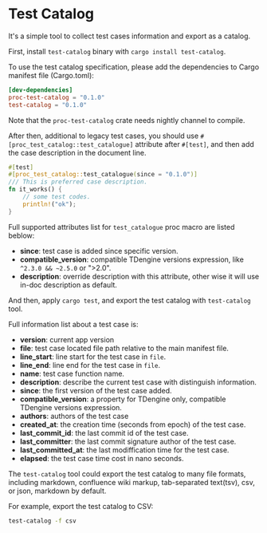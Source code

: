# Test Catalog

It's a simple tool to collect test cases information and export as a catalog.

First, install `test-catalog` binary with `cargo install test-catalog`.

To use the test catalog specification, please add the dependencies to Cargo manifest file (Cargo.toml):

```toml
[dev-dependencies]
proc-test-catalog = "0.1.0"
test-catalog = "0.1.0"
```

Note that the `proc-test-catalog` crate needs nightly channel to compile.

After then, additional to legacy test cases, you should use `#[proc_test_catalog::test_catalogue]` attribute after `#[test]`, and then add the case description in the document line.

```rust
#[test]
#[proc_test_catalog::test_catalogue(since = "0.1.0")]
/// This is preferred case description.
fn it_works() {
    // some test codes.
    println!("ok");
}
```

Full supported attributes list for `test_catalogue` proc macro are listed beblow:

- **since**: test case is added since specific version.
- **compatible_version**: compatible TDengine versions expression, like `^2.3.0 && ~2.5.0` or ">2.0".
- **description**: override description with this attribute, other wise it will use in-doc description as default.

And then, apply `cargo test`, and export the test catalog with `test-catalog` tool.

Full information list about a test case is:

- **version**: current app version
- **file**: test case located file path relative to the main manifest file.
- **line_start**: line start for the test case in `file`.
- **line_end**: line end for the test case in `file`.
- **name**: test case function name.
- **description**: describe the current test case with distinguish information.
- **since**: the first version of the test case added.
- **compatible_version**: a property for TDengine only, compatible TDengine versions expression.
- **authors**: authors of the test case
- **created_at**: the creation time (seconds from epoch) of the test case.
- **last_commit_id**: the last commit id of the test case.
- **last_committer**: the last commit signature author of the test case.
- **last_committed_at**: the last modiffication time for the test case.
- **elapsed**: the test case time cost in nano seconds.

The `test-catalog` tool could export the test catalog to many file formats, including markdown, confluence wiki markup, tab-separated text(tsv), csv, or json, markdown by default.

For example, export the test catalog to CSV:

```bash
test-catalog -f csv
```
